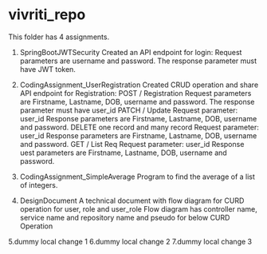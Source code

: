 # vivriti_repo
This folder has 4 assignments.
1. SpringBootJWTSecurity
  Created an API endpoint for login:
  Request parameters are username and password.
  The response parameter must have JWT token.
  
2. CodingAssignment_UserRegistration
  Created CRUD operation and share API endpoint for Registration:
    POST / Registration
      Request parameters are Firstname, Lastname, DOB, username and password.
      The response parameter must have user_id
    PATCH / Update
      Request parameter: user_id
      Response parameters are Firstname, Lastname, DOB, username and password.
    DELETE one record and many record
      Request parameter: user_id
      Response parameters are Firstname, Lastname, DOB, username and password.
    GET / List
      Req Request parameter: user_id
      Response uest parameters are Firstname, Lastname, DOB, username and password.
      
3. CodingAssignment_SimpleAverage
  Program to find the average of a list of integers.
  
4. DesignDocument
  A technical document with flow diagram for CURD operation for user, role and user_role
  Flow diagram has controller name, service name and repository name and pseudo for below CURD Operation

5.dummy local change 1
6.dummy local change 2
7.dummy local change 3